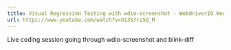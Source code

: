 ```yaml
---
title: Visual Regression Testing with wdio-screenshot - WebdriverIO Wednesdays 
url: https://www.youtube.com/watch?v=O13S7rz5Q_M
---
```


Live coding session going through wdio-screenshot and blink-diff
